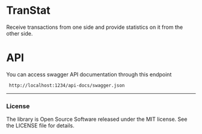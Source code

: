 # TranStat
Receive transactions from one side and provide statistics on it from the other side.

# API
You can access swagger API documentation through this endpoint
```
 http://localhost:1234/api-docs/swagger.json
```

----

### License

The library is Open Source Software released under the MIT license. See the LICENSE file for details.
